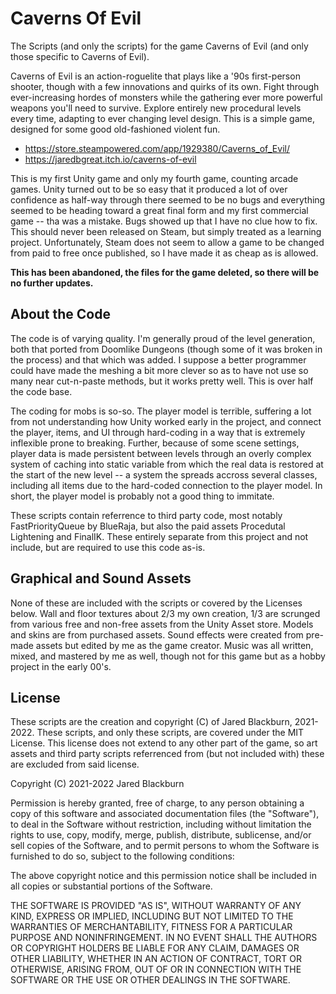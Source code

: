 # Caverns Of Evil
The Scripts (and only the scripts) for the game Caverns of Evil (and only those specific to Caverns of Evil).

Caverns of Evil is an action-roguelite that plays like a '90s first-person shooter, though with a few innovations 
and quirks of its own.  Fight through ever-increasing hordes of monsters while the gathering ever more powerful 
weapons you'll need to survive.  Explore entirely new procedural levels every time, adapting to ever changing level 
design.  This is a simple game, designed for some good old-fashioned violent fun.

* https://store.steampowered.com/app/1929380/Caverns_of_Evil/
* https://jaredbgreat.itch.io/caverns-of-evil

This is my first Unity game and only my fourth game, counting arcade games.  Unity turned out to be so easy that it 
produced a lot of over confidence as half-way through there seemed to be no bugs and everything seemed to be heading 
toward a great final form and my first commercial game -- tha was a mistake.  Bugs showed up that I have no clue how 
to fix. This should never been released on Steam, but simply treated as a learning project.  Unfortunately, Steam 
does not seem to allow a game to be changed from paid to free once published, so I have made it as cheap as is allowed.

**This has been abandoned, the files for the game deleted, so there will be no further updates.**

## About the Code

The code is of varying quality.  I'm generally proud of the level generation, both that ported from Doomlike Dungeons 
(though some of it was broken in the process) and that which was added.  I suppose a better programmer could have 
made the meshing a bit more clever so as to have not use so many near cut-n-paste methods, but it works pretty well. 
This is over half the code base.

The coding for mobs is so-so.  The player model is terrible, suffering a lot from not understanding how Unity worked 
early in the project, and connect the player, items, and UI through hard-coding in a way that is extremely inflexible 
prone to breaking.  Further, because of some scene settings, player data is made persistent between levels through 
an overly complex system of caching into static variable from which the real data is restored at the start of the 
new level -- a system the spreads accross several classes, including all items due to the hard-coded connection to 
the player model.  In short, the player model is probably not a good thing to immitate.

These scripts contain referrence to third party code, most notably FastPriorityQueue by BlueRaja, but also the paid 
assets Procedutal Lightening and FinalIK.  These entirely separate from this project and not include, but are required 
to use this code as-is.

## Graphical and Sound Assets

None of these are included with the scripts or covered by the Licenses below.  Wall and floor textures about 2/3 my 
own creation, 1/3 are scrunged from various free and non-free assets from the Unity Asset store.  Models and skins 
are from purchased assets.  Sound effects were created from pre-made assets but edited by me as the game creator. 
Music was all written, mixed, and mastered by me as well, though not for this game but as a hobby project in the 
early 00's. 

## License

These scripts are the creation and copyright (C) of Jared Blackburn, 2021-2022.  These scripts, and only these scripts, 
are covered under the MIT License.  This license does not extend to any other part of the game, so art assets and 
third party scripts referrenced from (but not included with) these are excluded from said license.

Copyright (C) 2021-2022 Jared Blackburn

Permission is hereby granted, free of charge, to any person obtaining a copy of this software and associated documentation files 
(the "Software"), to deal in the Software without restriction, including without limitation the rights to use, copy, modify, merge, 
publish, distribute, sublicense, and/or sell copies of the Software, and to permit persons to whom the Software is furnished to do so, 
subject to the following conditions:

The above copyright notice and this permission notice shall be included in all copies or substantial portions of the Software.

THE SOFTWARE IS PROVIDED "AS IS", WITHOUT WARRANTY OF ANY KIND, EXPRESS OR IMPLIED, INCLUDING BUT NOT LIMITED TO THE WARRANTIES OF 
MERCHANTABILITY, FITNESS FOR A PARTICULAR PURPOSE AND NONINFRINGEMENT. IN NO EVENT SHALL THE AUTHORS OR COPYRIGHT HOLDERS BE LIABLE 
FOR ANY CLAIM, DAMAGES OR OTHER LIABILITY, WHETHER IN AN ACTION OF CONTRACT, TORT OR OTHERWISE, ARISING FROM, OUT OF OR IN CONNECTION 
WITH THE SOFTWARE OR THE USE OR OTHER DEALINGS IN THE SOFTWARE.

